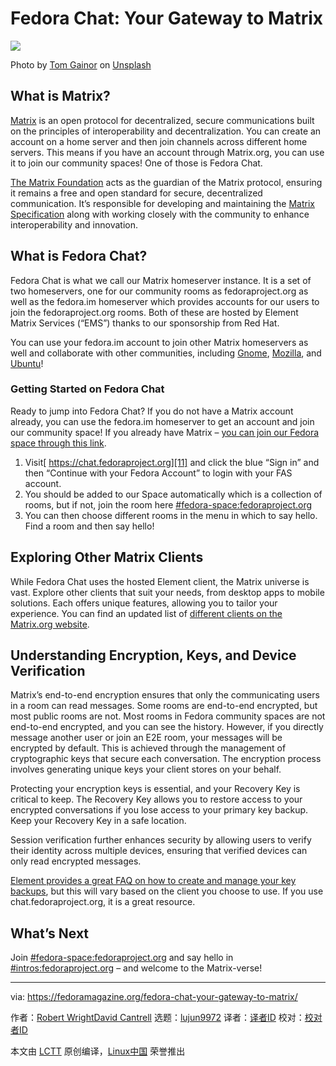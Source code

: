 [#]: subject: "Fedora Chat: Your Gateway to Matrix"
[#]: via: "https://fedoramagazine.org/fedora-chat-your-gateway-to-matrix/"
[#]: author: "Robert WrightDavid Cantrell https://fedoramagazine.org/author/rwright/https://fedoramagazine.org/author/dcantrell/"
[#]: collector: "lujun9972/lctt-scripts-1705972010"
[#]: translator: " "
[#]: reviewer: " "
[#]: publisher: " "
[#]: url: " "

Fedora Chat: Your Gateway to Matrix
======

![][1]

Photo by [Tom Gainor][2] on [Unsplash][3]

## **What is Matrix?**

[Matrix][4] is an open protocol for decentralized, secure communications built on the principles of interoperability and decentralization. You can create an account on a home server and then join channels across different home servers. This means if you have an account through Matrix.org, you can use it to join our community spaces! One of those is Fedora Chat.

[The Matrix Foundation][5] acts as the guardian of the Matrix protocol, ensuring it remains a free and open standard for secure, decentralized communication. It’s responsible for developing and maintaining the [Matrix Specification][6] along with working closely with the community to enhance interoperability and innovation.

## **What is Fedora Chat?**

Fedora Chat is what we call our Matrix homeserver instance. It is a set of two homeservers, one for our community rooms as fedoraproject.org as well as the fedora.im homeserver which provides accounts for our users to join the fedoraproject.org rooms. Both of these are hosted by Element Matrix Services (“EMS”) thanks to our sponsorship from Red Hat.

You can use your fedora.im account to join other Matrix homeservers as well and collaborate with other communities, including [Gnome][7], [Mozilla][8], and [Ubuntu][9]!

### **Getting Started on Fedora Chat**

Ready to jump into Fedora Chat? If you do not have a Matrix account already, you can use the fedora.im homeserver to get an account and join our community space! If you already have Matrix – [you can join our Fedora space through this link][10].

  1. Visit[ https://chat.fedoraproject.org][11] and click the blue “Sign in” and then “Continue with your Fedora Account” to login with your FAS account.
  2. You should be added to our Space automatically which is a collection of rooms, but if not, join the room here [#fedora-space:fedoraproject.org][10]
  3. You can then choose different rooms in the menu in which to say hello. Find a room and then say hello!



## **Exploring Other Matrix Clients**

While Fedora Chat uses the hosted Element client, the Matrix universe is vast. Explore other clients that suit your needs, from desktop apps to mobile solutions. Each offers unique features, allowing you to tailor your experience. You can find an updated list of [different clients on the Matrix.org website][12].

## **Understanding Encryption, Keys, and Device Verification**

Matrix’s end-to-end encryption ensures that only the communicating users in a room can read messages. Some rooms are end-to-end encrypted, but most public rooms are not. Most rooms in Fedora community spaces are not end-to-end encrypted, and you can see the history. However, if you directly message another user or join an E2E room, your messages will be encrypted by default. This is achieved through the management of cryptographic keys that secure each conversation. The encryption process involves generating unique keys your client stores on your behalf.

Protecting your encryption keys is essential, and your Recovery Key is critical to keep. The Recovery Key allows you to restore access to your encrypted conversations if you lose access to your primary key backup. Keep your Recovery Key in a safe location.

Session verification further enhances security by allowing users to verify their identity across multiple devices, ensuring that verified devices can only read encrypted messages.

[Element provides a great FAQ on how to create and manage your key backups][13], but this will vary based on the client you choose to use. If you use chat.fedoraproject.org, it is a great resource.

## **What’s Next**

Join [#fedora-space:fedoraproject.org][10] and say hello in [#intros:fedoraproject.org][14] – and welcome to the Matrix-verse!

--------------------------------------------------------------------------------

via: https://fedoramagazine.org/fedora-chat-your-gateway-to-matrix/

作者：[Robert WrightDavid Cantrell][a]
选题：[lujun9972][b]
译者：[译者ID](https://github.com/译者ID)
校对：[校对者ID](https://github.com/校对者ID)

本文由 [LCTT](https://github.com/LCTT/TranslateProject) 原创编译，[Linux中国](https://linux.cn/) 荣誉推出

[a]: https://fedoramagazine.org/author/rwright/https://fedoramagazine.org/author/dcantrell/
[b]: https://github.com/lujun9972
[1]: https://fedoramagazine.org/wp-content/uploads/2024/04/gateway-816x346.jpg
[2]: https://unsplash.com/@its_tgain?utm_content=creditCopyText&utm_medium=referral&utm_source=unsplash
[3]: https://unsplash.com/photos/arch-landmark-N9PCtj8wdFg?utm_content=creditCopyText&utm_medium=referral&utm_source=unsplash
[4]: https://matrix.org/
[5]: https://matrix.org/about/
[6]: https://spec.matrix.org/latest/
[7]: https://wiki.gnome.org/GettingInTouch/Matrix
[8]: https://wiki.mozilla.org/Matrix
[9]: https://ubuntu.com/community/communications/matrix
[10]: https://matrix.to/#/#fedora-space:fedoraproject.org
[11]: https://chat.fedoraproject.org
[12]: https://matrix.org/ecosystem/clients/
[13]: https://element.io/help#encryption
[14]: https://matrix.to/#/#intros:fedoraproject.org
